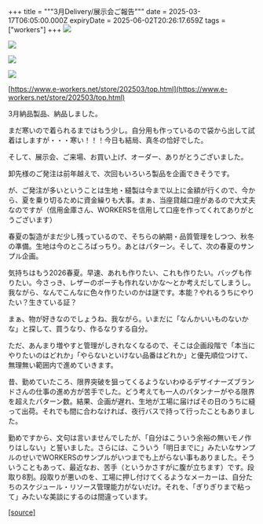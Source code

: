+++
title = """3月Delivery/展示会ご報告"""
date = 2025-03-17T06:05:00.000Z
expiryDate = 2025-06-02T20:26:17.659Z
tags = ["workers"]
+++
[![](https://blogger.googleusercontent.com/img/b/R29vZ2xl/AVvXsEgCFE-zpWZkmuOIikdepS-jdi6p80JCJnqdmCdZoiiplsHy5Dqxz4v2HhukAxp1WL39jUxwQbQm1iCAyeeMCLAVk42MTC7hUjt9Hn1cJCQO5taT-apjdpF3houbp7e0kK7bEt5Ft-O1eska_YYFccIuzJPqIFRU_5uYWu6W6juJKTe1cRODW4gU9oSZdzY/s320/1.jpg)](https://blogger.googleusercontent.com/img/b/R29vZ2xl/AVvXsEgCFE-zpWZkmuOIikdepS-jdi6p80JCJnqdmCdZoiiplsHy5Dqxz4v2HhukAxp1WL39jUxwQbQm1iCAyeeMCLAVk42MTC7hUjt9Hn1cJCQO5taT-apjdpF3houbp7e0kK7bEt5Ft-O1eska_YYFccIuzJPqIFRU_5uYWu6W6juJKTe1cRODW4gU9oSZdzY/s1125/1.jpg)

  

[![](https://blogger.googleusercontent.com/img/b/R29vZ2xl/AVvXsEh2-HYzGJbF6gD7qo5EKoWTOes7Ff2nJUEKcgC-u0IBmpxnhGX4YjPkHsymSpfpowdkyVy9nqnCySHntr3qlEE-RpSS09dTlaLbHSgFsrn42jP_j_tvzM5LQc7gxTF97paCBd5-gR_WflOoHpQIULJpKXo3b69Di4syxpwAQt2HQ_0MfNl6MuNp1B00lHs/s320/i2-3.jpg)](https://blogger.googleusercontent.com/img/b/R29vZ2xl/AVvXsEh2-HYzGJbF6gD7qo5EKoWTOes7Ff2nJUEKcgC-u0IBmpxnhGX4YjPkHsymSpfpowdkyVy9nqnCySHntr3qlEE-RpSS09dTlaLbHSgFsrn42jP_j_tvzM5LQc7gxTF97paCBd5-gR_WflOoHpQIULJpKXo3b69Di4syxpwAQt2HQ_0MfNl6MuNp1B00lHs/s1050/i2-3.jpg)

  

[![](https://blogger.googleusercontent.com/img/b/R29vZ2xl/AVvXsEjgI8N_b0ot6lKj1B0avk7XTbE1RHSpVo2fs0643XuXKYYdiYRZDGL2kYaOQAaM0-rvNkTsbnmLKSqiT1XDokKnqlqMFex7HYpgRUpXPqm5XpqVkbk1bSi1FUMAuJXgcnJL3RAyBWbBi4sefKBb8pWhscVau-3a7XFQVupgoy1OtrAuysFrwCAv5sJU6iE/s320/i4-3.jpg)](https://blogger.googleusercontent.com/img/b/R29vZ2xl/AVvXsEjgI8N_b0ot6lKj1B0avk7XTbE1RHSpVo2fs0643XuXKYYdiYRZDGL2kYaOQAaM0-rvNkTsbnmLKSqiT1XDokKnqlqMFex7HYpgRUpXPqm5XpqVkbk1bSi1FUMAuJXgcnJL3RAyBWbBi4sefKBb8pWhscVau-3a7XFQVupgoy1OtrAuysFrwCAv5sJU6iE/s1050/i4-3.jpg)

  

[![](https://blogger.googleusercontent.com/img/b/R29vZ2xl/AVvXsEgN7T4ads0kV5dC0MV2WeA44FwCo370NF_neuwtvXPDKMuIXg9CV7BXAxPN6S4XY3EcaDm-CMCfqrC_NAyh2K6toUfHKE6jEt8tX0WfL7QraHiHw2eVB1ztYTw1294pzcYr4h2b90BrHS59-lm98dRNntBKHmS4hKJlHU21JdMx4_d9lJ23KJJcVWqkgn4/s320/i4-3.jpg)](https://blogger.googleusercontent.com/img/b/R29vZ2xl/AVvXsEgN7T4ads0kV5dC0MV2WeA44FwCo370NF_neuwtvXPDKMuIXg9CV7BXAxPN6S4XY3EcaDm-CMCfqrC_NAyh2K6toUfHKE6jEt8tX0WfL7QraHiHw2eVB1ztYTw1294pzcYr4h2b90BrHS59-lm98dRNntBKHmS4hKJlHU21JdMx4_d9lJ23KJJcVWqkgn4/s1050/i4-3.jpg)

  

[https://www.e-workers.net/store/202503/top.html](https://www.e-workers.net/store/202503/top.html)

  

3月納品製品、納品しました。

まだ寒いので着られるまではもう少し。自分用も作っているので袋から出して試着はしますが・・・寒い！！！今日も結局、真冬の恰好でした。

  

  

そして、展示会、ご来場、お買い上げ、オーダー、ありがとうございました。

卸先様のご発注は前年越えで、次回もいろいろ製品を企画できそうです。

  

が、ご発注が多いということは生地・縫製は今まで以上に金額が行くので、今から、夏を乗り切るために資金繰りも大事。まぁ、当座貸越口座があるので大丈夫なのですが（信用金庫さん、WORKERSを信用して口座を作ってくれてありがとうございます）

  

春夏の製造がまだ少し残っているので、そちらの納期・品質管理をしつつ、秋冬の準備。生地は今のところばっちり。あとはパターン。そして、次の春夏のサンプル企画。

  

気持ちはもう2026春夏。早速、あれも作りたい、これも作りたい。バッグも作りたい。今さっき、レザーのポーチも作れないかな～とか考えだしてしまうし。我ながら、なんでこんなに色々作りたいのかは謎です。本能？やれるうちにやりたい？生きている証？

  

まぁ、物が好きなのでしょうね、我ながら。いまだに「なんかいいものないかな」と探して、買うなり、作るなりする自分。

  

ただ、あんまり増やすと管理がしきれなくなるので、そこは企画段階で「本当にやりたいのはどれか」「やらないといけない品番はどれか」と優先順位つけて、無理無い範囲内で進めていきます。

  

  

昔、勤めていたころ、限界突破を狙ってくるようないわゆるデザイナーズブランドさんの仕事の進め方が苦手でした。どう考えても一人のパタンナーがやる限界を超えたパターン数。結果、企画が遅れ、生地が工場に届けばその日のうちに縫って出荷。それでも間に合わなければ、夜行バスで持って行ったこともありました。

  

勤めですから、文句は言いませんでしたが、「自分はこういう余裕の無いモノ作りはしない」と誓いました。さらには、こういう「明日までに」みたいなサンプルのせいでWORKERSのサンプルがいつまでも上がらない事もありました。そういうこともあって、最近なお、苦手（というかさすがに腹が立ちます）です。段取り8割。段取りが悪いのを、工場に押し付けてくるようなメーカーは、自分たちのスケジュール・リソース管理能力がないだけ。それを、「ぎりぎりまで粘って」みたいな美談にするのは間違っています。

[[source]](https://eworkers.blogspot.com/2025/03/3delivery.html)
